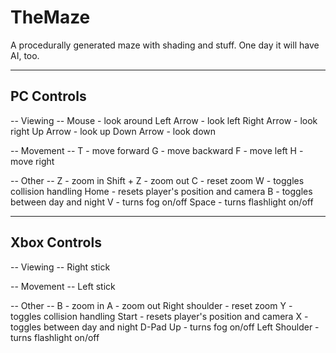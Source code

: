 TheMaze
=======
A procedurally generated maze with shading and stuff. One day it will have AI, too.

-----------
PC Controls
-----------

-- Viewing --
Mouse - look around 
Left Arrow - look left
Right Arrow - look right
Up Arrow - look up
Down Arrow - look down

-- Movement --
T - move forward
G - move backward
F - move left
H - move right

-- Other --
Z         - zoom in
Shift + Z - zoom out
C         - reset zoom
W         - toggles collision handling
Home      - resets player's position and camera
B         - toggles between day and night
V         - turns fog on/off
Space     - turns flashlight on/off

-------------
Xbox Controls
-------------

-- Viewing --
Right stick

-- Movement --
Left stick

-- Other --
B              - zoom in
A              - zoom out
Right shoulder - reset zoom
Y              - toggles collision handling
Start          - resets player's position and camera
X              - toggles between day and night
D-Pad Up       - turns fog on/off
Left Shoulder  - turns flashlight on/off